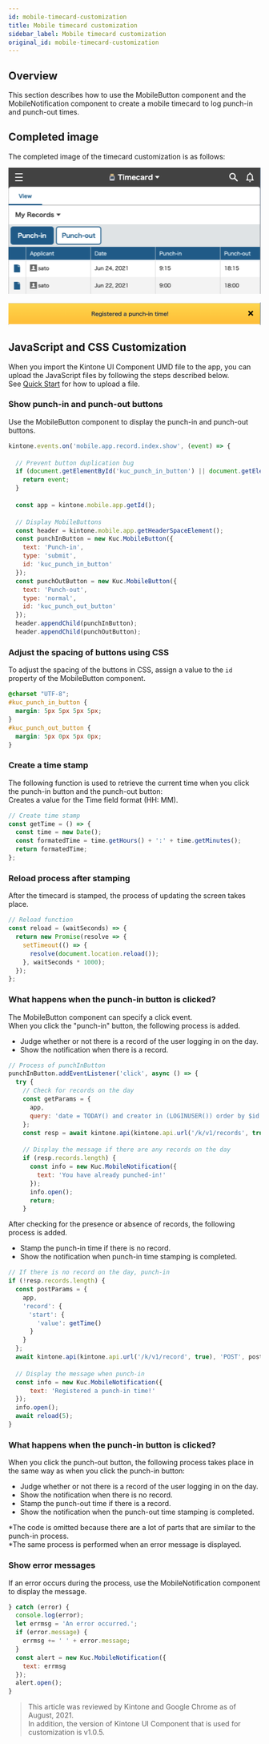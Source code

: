 ```yaml
---
id: mobile-timecard-customization
title: Mobile timecard customization
sidebar_label: Mobile timecard customization
original_id: mobile-timecard-customization
---
```


## Overview

This section describes how to use the MobileButton component and the MobileNotification component to create a mobile timecard to log punch-in and punch-out times.

## Completed image

The completed image of the timecard customization is as follows:

![Timecard](/img/timecard.png)

![Stamp message](/img/timecard_notification.png)

## JavaScript and CSS Customization

When you import the Kintone UI Component UMD file to the app, you can upload the JavaScript files by following the steps described below.<br/>
See [Quick Start](../getting-started/quick-start.md) for how to upload a file.

### Show punch-in and punch-out buttons

Use the MobileButton component to display the punch-in and punch-out buttons.

```javascript
kintone.events.on('mobile.app.record.index.show', (event) => {

  // Prevent button duplication bug
  if (document.getElementById('kuc_punch_in_button') || document.getElementById('kuc_punch_out_button')) {
    return event;
  }

  const app = kintone.mobile.app.getId();

  // Display MobileButtons
  const header = kintone.mobile.app.getHeaderSpaceElement();
  const punchInButton = new Kuc.MobileButton({
    text: 'Punch-in',
    type: 'submit',
    id: 'kuc_punch_in_button'
  });
  const punchOutButton = new Kuc.MobileButton({
    text: 'Punch-out',
    type: 'normal',
    id: 'kuc_punch_out_button'
  });
  header.appendChild(punchInButton);
  header.appendChild(punchOutButton);
```

### Adjust the spacing of buttons using CSS

To adjust the spacing of the buttons in CSS, assign a value to the `id` property of the MobileButton component.

```css
@charset "UTF-8";
#kuc_punch_in_button {
  margin: 5px 5px 5px 5px;
}
#kuc_punch_out_button {
  margin: 5px 0px 5px 0px;
}
```

### Create a time stamp

The following function is used to retrieve the current time when you click the punch-in button and the punch-out button:<br/>
Creates a value for the Time field format (HH: MM).

```javascript
// Create time stamp
const getTime = () => {
  const time = new Date();
  const formatedTime = time.getHours() + ':' + time.getMinutes();
  return formatedTime;
};
```

### Reload process after stamping

After the timecard is stamped, the process of updating the screen takes place.

```javascript
// Reload function
const reload = (waitSeconds) => {
  return new Promise(resolve => {
    setTimeout(() => {
      resolve(document.location.reload());
    }, waitSeconds * 1000);
  });
};
```

### What happens when the punch-in button is clicked?

The MobileButton component can specify a click event.<br/>
When you click the "punch-in" button, the following process is added.

- Judge whether or not there is a record of the user logging in on the day.
- Show the notification when there is a record.

```javascript
// Process of punchInButton
punchInButton.addEventListener('click', async () => {
  try {
    // Check for records on the day
    const getParams = {
      app,
      query: 'date = TODAY() and creator in (LOGINUSER()) order by $id desc limit 1 offset 0'
    };
    const resp = await kintone.api(kintone.api.url('/k/v1/records', true), 'GET', getParams);

    // Display the message if there are any records on the day
    if (resp.records.length) {
      const info = new Kuc.MobileNotification({
        text: 'You have already punched-in!'
      });
      info.open();
      return;
    }
```

After checking for the presence or absence of records, the following process is added.

- Stamp the punch-in time if there is no record.
- Show the notification when punch-in time stamping is completed.

```javascript
// If there is no record on the day, punch-in
if (!resp.records.length) {
  const postParams = {
    app,
    'record': {
    　'start': {
        'value': getTime()
      }
    }
  };
  await kintone.api(kintone.api.url('/k/v1/record', true), 'POST', postParams);

  // Display the message when punch-in
  const info = new Kuc.MobileNotification({
      text: 'Registered a punch-in time!'
  });
  info.open();
  await reload(5);
}
```

### What happens when the punch-in button is clicked?

When you click the punch-out button, the following process takes place in the same way as when you click the punch-in button:

- Judge whether or not there is a record of the user logging in on the day.
- Show the notification when there is no record.
- Stamp the punch-out time if there is a record.
- Show the notification when the punch-out time stamping is completed.

*The code is omitted because there are a lot of parts that are similar to the punch-in process.<br/>
*The same process is performed when an error message is displayed.

### Show error messages

If an error occurs during the process, use the MobileNotification component to display the message.

```javascript
} catch (error) {
  console.log(error);
  let errmsg = 'An error occurred.';
  if (error.message) {
    errmsg += ' ' + error.message;
  }
  const alert = new Kuc.MobileNotification({
    text: errmsg
  });
  alert.open();
}
```

> This article was reviewed by Kintone and Google Chrome as of August, 2021.<br/>
> In addition, the version of Kintone UI Component that is used for customization is v1.0.5.
